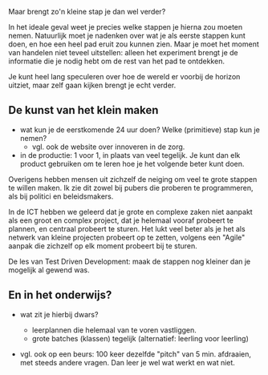 
Maar brengt zo'n kleine stap je dan wel verder?

In het ideale geval weet je precies welke stappen je hierna zou moeten nemen. Natuurlijk moet je nadenken over wat je als eerste stappen kunt doen, en hoe een heel pad eruit zou kunnen zien. Maar je moet het moment van handelen niet teveel uitstellen: alleen het experiment brengt je de informatie die je nodig hebt om de rest van het pad te ontdekken.

Je kunt heel lang speculeren over hoe de wereld er voorbij de horizon uitziet, maar zelf gaan kijken brengt je echt verder.



## De kunst van het klein maken

* wat kun je de eerstkomende 24 uur doen? Welke (primitieve) stap kun je nemen?
    * vgl. ook de website over innoveren in de zorg.
* in de productie: 1 voor 1, in plaats van veel tegelijk. Je kunt dan elk product gebruiken om te leren hoe je het volgende beter kunt doen.


Overigens hebben mensen uit zichzelf de neiging om veel te grote stappen te willen maken. Ik zie dit zowel bij pubers die proberen te programmeren, als bij politici en beleidsmakers.

In de ICT hebben we geleerd dat je grote en complexe zaken niet aanpakt als een groot en complex project, dat je helemaal vooraf probeert te plannen, en centraal probeert te sturen. Het lukt veel beter als je het als netwerk van kleine projecten probeert op te zetten, volgens een "Agile" aanpak die zichzelf op elk moment probeert bij te sturen.

De les van Test Driven Development: maak de stappen nog kleiner dan je mogelijk al gewend was.

## En in het onderwijs?

* wat zit je hierbij dwars?
    * leerplannen die helemaal van te voren vastliggen.
    * grote batches (klassen) tegelijk (alternatief: leerling voor leerling)
    
    
* vgl. ook op een beurs: 100 keer dezelfde "pitch" van 5 min. afdraaien, met steeds andere vragen. Dan leer je wel wat werkt en wat niet.


    
